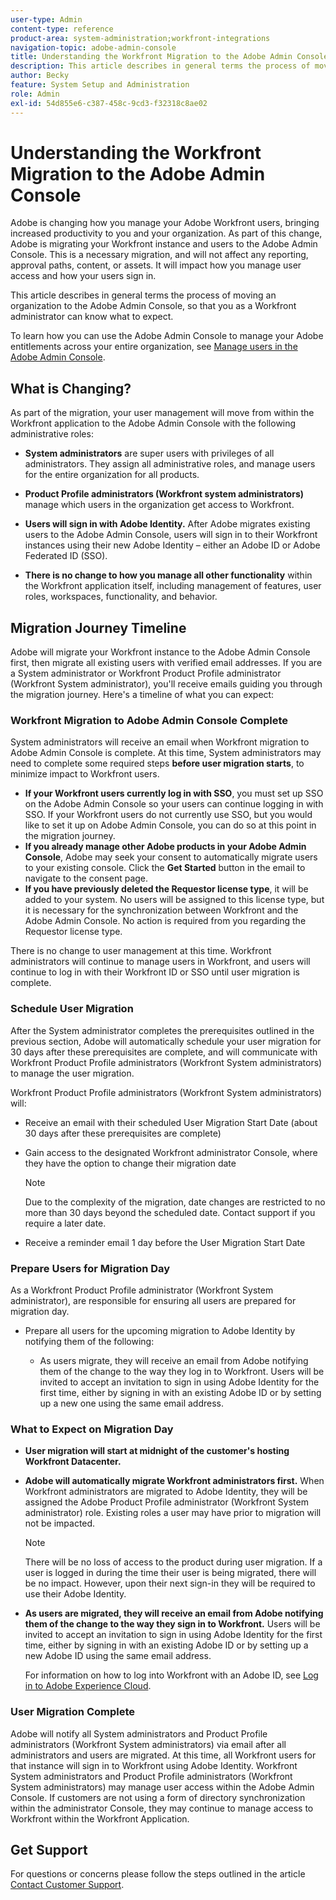 ```yaml
---
user-type: Admin
content-type: reference
product-area: system-administration;workfront-integrations
navigation-topic: adobe-admin-console
title: Understanding the Workfront Migration to the Adobe Admin Console
description: This article describes in general terms the process of moving an organization to the Adobe Admin Console, so that you as a Workfront administrator can know what to expect.
author: Becky
feature: System Setup and Administration
role: Admin
exl-id: 54d855e6-c387-458c-9cd3-f32318c8ae02
---
```

# Understanding the Workfront Migration to the Adobe Admin Console  

Adobe is changing how you manage your Adobe Workfront users, bringing increased productivity to you and your organization. As part of this change, Adobe is migrating your Workfront instance and users to the Adobe Admin Console. This is a necessary migration, and will not affect any reporting, approval paths, content, or assets. It will impact how you manage user access and how your users sign in.  

This article describes in general terms the process of moving an organization to the Adobe Admin Console, so that you as a Workfront administrator can know what to expect.

To learn how you can use the Adobe Admin Console to manage your Adobe entitlements across your entire organization, see [Manage users in the Adobe Admin Console](/help/quicksilver/administration-and-setup/add-users/create-and-manage-users/admin-console.md).  

## What is Changing? 

As part of the migration, your user management will move from within the Workfront application to the Adobe Admin Console with the following administrative roles:  

* **System administrators** are super users with privileges of all administrators. They assign all administrative roles, and manage users for the entire organization for all products.  

* **Product Profile administrators (Workfront system administrators)** manage which users in the organization get access to Workfront.  

* **Users will sign in with Adobe Identity.** After Adobe migrates existing users to the Adobe Admin Console, users will sign in to their Workfront instances using their new Adobe Identity – either an Adobe ID or Adobe Federated ID (SSO). 

* **There is no change to how you manage all other functionality** within the Workfront application itself, including management of features, user roles, workspaces, functionality, and behavior. 

## Migration Journey Timeline 

Adobe will migrate your Workfront instance to the Adobe Admin Console first, then migrate all existing users with verified email addresses. If you are a System administrator or Workfront Product Profile administrator (Workfront System administrator), you'll receive emails guiding you through the migration journey. Here's a timeline of what you can expect:  

### Workfront Migration to Adobe Admin Console Complete 

 System administrators will receive an email when Workfront migration to Adobe Admin Console is complete. At this time, System administrators may need to complete some required steps **before user migration starts**, to minimize impact to Workfront users.  

* **If your Workfront users currently log in with SSO**, you must set up SSO on the Adobe Admin Console so your users can continue logging in with SSO. If your Workfront users do not currently use SSO, but you would like to set it up on Adobe Admin Console, you can do so at this point in the migration journey. 
* **If you already manage other Adobe products in your Adobe Admin Console**, Adobe may seek your consent to automatically migrate users to your existing console. Click the **Get Started** button in the email to navigate to the consent page. 
* **If you have previously deleted the Requestor license type**, it will be added to your system. No users will be assigned to this license type, but it is necessary for the synchronization between Workfront and the Adobe Admin Console. No action is required from you regarding the Requestor license type.

 There is no change to user management at this time. Workfront administrators will continue to manage users in Workfront, and users will continue to log in with their Workfront ID or SSO until user migration is complete. 

### Schedule User Migration 

After the System administrator completes the prerequisites outlined in the previous section, Adobe will automatically schedule your user migration for 30 days after these prerequisites are complete, and will communicate with Workfront Product Profile administrators (Workfront System administrators) to manage the user migration.  

Workfront Product Profile administrators (Workfront System administrators) will:  

* Receive an email with their scheduled User Migration Start Date (about 30 days after these prerequisites are complete) 
* Gain access to the designated Workfront administrator Console, where they have the option to change their migration date 

   >[!NOTE]
   >
   >Due to the complexity of the migration, date changes are restricted to no more than 30 days beyond the scheduled date. Contact support if you require a later date.  

* Receive a reminder email 1 day before the User Migration Start Date 

### Prepare Users for Migration Day   

As a Workfront Product Profile administrator (Workfront System administrator), are responsible for ensuring all users are prepared for migration day.  

* Prepare all users for the upcoming migration to Adobe Identity by notifying them of the following:  

   * As users migrate, they will receive an email from Adobe notifying them of the change to the way they log in to Workfront. Users will be invited to accept an invitation to sign in using Adobe Identity for the first time, either by signing in with an existing Adobe ID or by setting up a new one using the same email address. 

### What to Expect on Migration Day 

* **User migration will start at midnight of the customer's hosting Workfront Datacenter.** 

* **Adobe will automatically migrate Workfront administrators first.** When Workfront administrators are migrated to Adobe Identity, they will be assigned the Adobe Product Profile administrator (Workfront System administrator) role. Existing roles a user may have prior to migration will not be impacted.  

  >[!NOTE]
  >
  >There will be no loss of access to the product during user migration. If a user is logged in during the time their user is being migrated, there will be no impact. However, upon their next sign-in they will be required to use their Adobe Identity.  

 

* **As users are migrated, they will receive an email from Adobe notifying them of the change to the way they sign in to Workfront.** Users will be invited to accept an invitation to sign in using Adobe Identity for the first time, either by signing in with an existing Adobe ID or by setting up a new Adobe ID using the same email address.

  For information on how to log into Workfront with an Adobe ID, see [Log in to Adobe Experience Cloud](/help/quicksilver/workfront-basics/navigate-workfront/workfront-navigation/adobe-unified-experience.md#log-in-to-adobe-experience-cloud). 

### User Migration Complete 

Adobe will notify all System administrators and Product Profile administrators (Workfront System administrators) via email after all administrators and users are migrated. At this time, all Workfront users for that instance will sign in to Workfront using Adobe Identity. Workfront System administrators and Product Profile administrators (Workfront System administrators) may manage user access within the Adobe Admin Console. If customers are not using a form of directory synchronization within the administrator Console, they may continue to manage access to Workfront within the Workfront Application.  

## Get Support 

For questions or concerns please follow the steps outlined in the article [Contact Customer Support](/help/quicksilver/workfront-basics/tips-tricks-and-troubleshooting/contact-customer-support.md). 

 

 